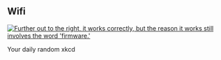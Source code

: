 ## Wifi
[![Further out to the right, it works correctly, but the reason it works still involves the word 'firmware.'](https://imgs.xkcd.com/comics/wifi.png)](https://xkcd.com/1785/ "Further out to the right, it works correctly, but the reason it works still involves the word 'firmware.'")

Your daily random xkcd

